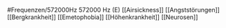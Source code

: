 #Frequenzen/572000Hz
572000 Hz (E)
[[Airsickness]]
[[Angststörungen]]
[[Bergkrankheit]]
[[Emetophobia]]
[[Höhenkrankheit]]
[[Neurosen]]